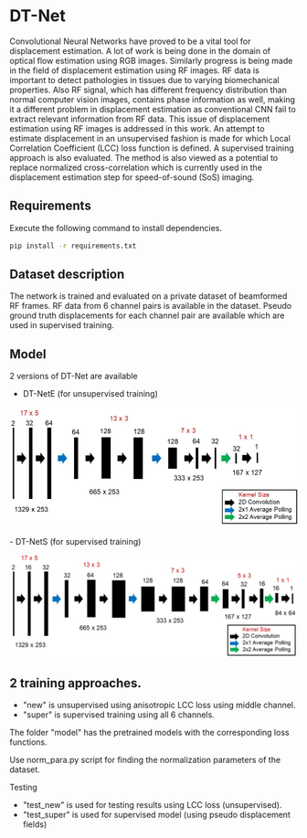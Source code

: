 # DT-Net
Convolutional Neural Networks have proved to be a vital tool for displacement estimation. A lot of work is being done in the domain of optical flow estimation using RGB images. Similarly progress is being made in the field of displacement estimation using RF images. RF data is important to detect pathologies in tissues due to varying biomechanical properties. Also RF signal, which has different frequency distribution than normal computer vision images, contains phase information as well, making it a different problem in displacement estimation as conventional CNN fail to extract relevant information from RF data. This issue of displacement estimation using RF images is addressed in this work. An attempt to estimate displacement in an unsupervised fashion is made for which Local Correlation Coefficient (LCC) loss function is defined. A supervised training approach is also evaluated. The method is also viewed as a potential to replace normalized cross-correlation which is currently used in the displacement estimation step for speed-of-sound (SoS) imaging.

## Requirements
Execute the following command to install dependencies.
```bash
pip install -r requirements.txt
```

## Dataset description
The network is trained and evaluated on a private dataset of beamformed RF frames. RF data from 6 channel pairs is available in the dataset. Pseudo ground truth displacements for each channel pair are available which are used in supervised training.

## Model
2 versions of DT-Net are available 
- DT-NetE (for unsupervised training) 
<p align="center">
  <img src="assets/unsuper_arch.jpg" width="700">
</p>
- DT-NetS (for supervised training)
<p align="center">
  <img src="assets/super_arch.jpg" width="700">
</p>

## 2 training approaches.
- "new" is unsupervised using anisotropic LCC loss using middle channel.
- "super" is supervised training using all 6 channels.

The folder "model" has the pretrained models with the corresponding loss functions.

Use norm_para.py script for finding the normalization parameters of the dataset.

Testing 
- "test_new" is used for testing results using LCC loss (unsupervised).
- "test_super" is used for supervised model (using pseudo displacement fields)
